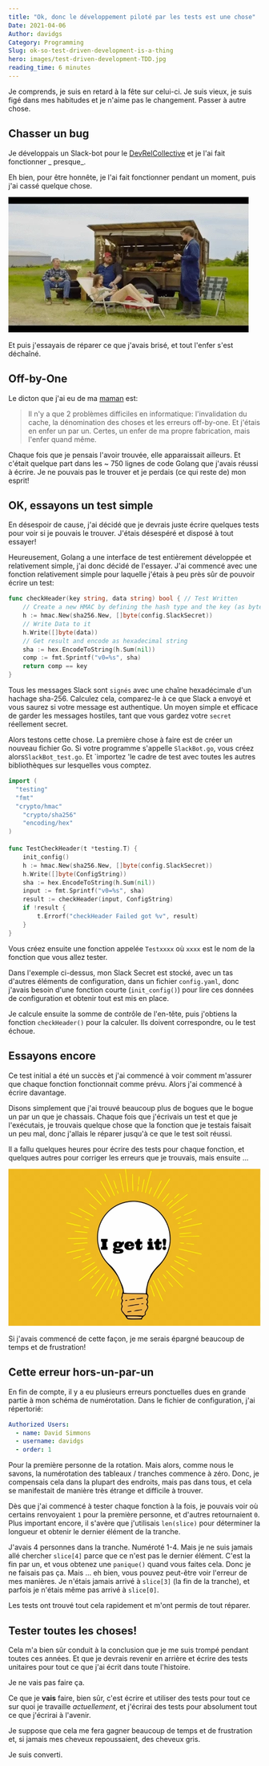 ```yaml
---
title: "Ok, donc le développement piloté par les tests est une chose"
Date: 2021-04-06
Author: davidgs
Category: Programming
Slug: ok-so-test-driven-development-is-a-thing
hero: images/test-driven-development-TDD.jpg
reading_time: 6 minutes
---
```


Je comprends, je suis en retard à la fête sur celui-ci. Je suis vieux, je suis figé dans mes habitudes et je n'aime pas le changement. Passer à autre chose.

## Chasser un bug
Je développais un Slack-bot pour le [DevRelCollective](https://deverelcollective.fun) et je l'ai fait fonctionner _ presque_.

Eh bien, pour être honnête, je l'ai fait fonctionner pendant un moment, puis j'ai cassé quelque chose.

![Gif animé de Letterkenny To Be Fair](images/fair.gif)

Et puis j'essayais de réparer ce que j'avais brisé, et tout l'enfer s'est déchaîné.

## Off-by-One
Le dicton que j'ai eu de ma [maman](https://www.researchgate.net/scientific-contributions/Margaret-L-Simmons-34878680) est:
> Il n'y a que 2 problèmes difficiles en informatique: l'invalidation du cache, la dénomination des choses et les erreurs off-by-one.
Et j'étais en enfer un par un. Certes, un enfer de ma propre fabrication, mais l'enfer quand même.

Chaque fois que je pensais l'avoir trouvée, elle apparaissait ailleurs. Et c'était quelque part dans les ~ 750 lignes de code Golang que j'avais réussi à écrire. Je ne pouvais pas le trouver et je perdais (ce qui reste de) mon esprit!

## OK, essayons un test simple
En désespoir de cause, j'ai décidé que je devrais juste écrire quelques tests pour voir si je pouvais le trouver. J'étais désespéré et disposé à tout essayer!

Heureusement, Golang a une interface de test entièrement développée et relativement simple, j'ai donc décidé de l'essayer. J'ai commencé avec une fonction relativement simple pour laquelle j'étais à peu près sûr de pouvoir écrire un test:

```go
func checkHeader(key string, data string) bool { // Test Written
	// Create a new HMAC by defining the hash type and the key (as byte array)
	h := hmac.New(sha256.New, []byte(config.SlackSecret))
	// Write Data to it
	h.Write([]byte(data))
	// Get result and encode as hexadecimal string
	sha := hex.EncodeToString(h.Sum(nil))
	comp := fmt.Sprintf("v0=%s", sha)
	return comp == key
}
```
Tous les messages Slack sont `signés` avec une chaîne hexadécimale d'un hachage sha-256. Calculez cela, comparez-le à ce que Slack a envoyé et vous saurez si votre message est authentique. Un moyen simple et efficace de garder les messages hostiles, tant que vous gardez votre `secret` réellement secret.

Alors testons cette chose. La première chose à faire est de créer un nouveau fichier Go. Si votre programme s'appelle `SlackBot.go`, vous créez alors`SlackBot_test.go`. Et `importez 'le cadre de test avec toutes les autres bibliothèques sur lesquelles vous comptez.

```go
import (
  "testing"
  "fmt"
  "crypto/hmac"
	"crypto/sha256"
	"encoding/hex"
)

func TestCheckHeader(t *testing.T) {
	init_config()
	h := hmac.New(sha256.New, []byte(config.SlackSecret))
	h.Write([]byte(ConfigString))
	sha := hex.EncodeToString(h.Sum(nil))
	input := fmt.Sprintf("v0=%s", sha)
	result := checkHeader(input, ConfigString)
	if !result {
		t.Errorf("checkHeader Failed got %v", result)
	}
}
```
Vous créez ensuite une fonction appelée `Testxxxx` où `xxxx` est le nom de la fonction que vous allez tester.

Dans l'exemple ci-dessus, mon Slack Secret est stocké, avec un tas d'autres éléments de configuration, dans un fichier `config.yaml`, donc j'avais besoin d'une fonction courte (`init_config()`) pour lire ces données de configuration et obtenir tout est mis en place.

Je calcule ensuite la somme de contrôle de l'en-tête, puis j'obtiens la fonction `checkHeader()` pour la calculer. Ils doivent correspondre, ou le test échoue.

## Essayons encore
Ce test initial a été un succès et j'ai commencé à voir comment m'assurer que chaque fonction fonctionnait comme prévu. Alors j'ai commencé à écrire davantage.

Disons simplement que j'ai trouvé beaucoup plus de bogues que le bogue un par un que je chassais. Chaque fois que j'écrivais un test et que je l'exécutais, je trouvais quelque chose que la fonction que je testais faisait un peu mal, donc j'allais le réparer jusqu'à ce que le test soit réussi.

Il a fallu quelques heures pour écrire des tests pour chaque fonction, et quelques autres pour corriger les erreurs que je trouvais, mais ensuite ...

![Un moment Aha avec une ampoule qui s'éteint](images/Aha.jpg)

Si j'avais commencé de cette façon, je me serais épargné beaucoup de temps et de frustration!

## Cette erreur hors-un-par-un
En fin de compte, il y a eu plusieurs erreurs ponctuelles dues en grande partie à mon schéma de numérotation. Dans le fichier de configuration, j'ai répertorié:

```yaml
Authorized Users:
  - name: David Simmons
  - username: davidgs
  - order: 1
```
Pour la première personne de la rotation. Mais alors, comme nous le savons, la numérotation des tableaux / tranches commence à zéro. Donc, je compensais cela dans la plupart des endroits, mais pas dans tous, et cela se manifestait de manière très étrange et difficile à trouver.

Dès que j'ai commencé à tester chaque fonction à la fois, je pouvais voir où certains renvoyaient `1` pour la première personne, et d'autres retournaient `0`. Plus important encore, il s'avère que j'utilisais `len(slice)` pour déterminer la longueur et obtenir le dernier élément de la tranche.

J'avais 4 personnes dans la tranche. Numéroté 1-4. Mais je ne suis jamais allé chercher `slice[4]` parce que ce n'est pas le dernier élément. C'est la fin par un, et vous obtenez une `panique()` quand vous faites cela. Donc je ne faisais pas ça. Mais ... eh bien, vous pouvez peut-être voir l'erreur de mes manières. Je n'étais jamais arrivé à `slice[3]` (la fin de la tranche), et parfois je n'étais même pas arrivé à `slice[0]`.

Les tests ont trouvé tout cela rapidement et m'ont permis de tout réparer.

## Tester toutes les choses!
Cela m'a bien sûr conduit à la conclusion que je me suis trompé pendant toutes ces années. Et que je devrais revenir en arrière et écrire des tests unitaires pour tout ce que j'ai écrit dans toute l'histoire.

Je ne vais pas faire ça.

Ce que je **vais** faire, bien sûr, c'est écrire et utiliser des tests pour tout ce sur quoi je travaille *actuellement*, et j'écrirai des tests pour absolument tout ce que j'écrirai à l'avenir.

Je suppose que cela me fera gagner beaucoup de temps et de frustration et, si jamais mes cheveux repoussaient, des cheveux gris.

Je suis converti.
